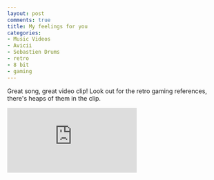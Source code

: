 ```yaml
---
layout: post
comments: true
title: My feelings for you
categories:
- Music Videos
- Avicii
- Sebastien Drums
- retro
- 8 bit
- gaming
---
```

Great song, great video clip! Look out for the retro gaming references,
there's heaps of them in the clip.

<iframe src="http://www.youtube.com/embed/JqBklUSVKtY" frameborder="0" allowfullscreen></iframe>
